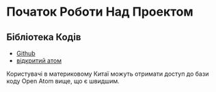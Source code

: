 # Початок Роботи Над Проектом

## Бібліотека Кодів

* [Github](https://github.com/3TiSite)
* [відкритий атом](https://atomgit.com/orgs/3ti)

Користувачі в материковому Китаї можуть отримати доступ до бази коду Open Atom вище, що є швидшим.
